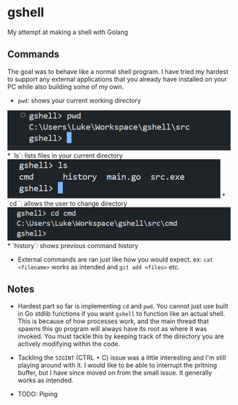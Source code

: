 # gshell
My attempt at making a shell with Golang

## Commands
The goal was to behave like a normal shell program.  I have tried my hardest to support any external applications that you already have installed on your PC while also building some of my own.  

* `pwd`: shows your current working directory
<img src = "assets/pwd.png">
* `ls`: lists files in your current directory
<img src = "assets/ls.png">
* `cd <directory>`: allows the user to change directory
<img src = "assets/cd.png">
* `history`: shows previous command history

* External commands are ran just like how you would expect.  ex: `cat <filename>` works as intended and `git add <files>` etc.

## Notes

* Hardest part so far is implementing `cd` and `pwd`.  You cannot just use built in Go stdlib functions if you want `gshell` to function like an actual shell.  This is because of how processes work, and the main thread that spawns this go program will always have its root as where it was invoked.  You must tackle this by keeping track of the directory you are actively modifying within the code.

* Tackling the `SIGINT` (CTRL + C) issue was a little interesting and I'm still playing around with it.  I would like to be able to interrupt the pritning buffer, but I have since moved on from the small issue.  It generally works as intended.

* TODO: Piping